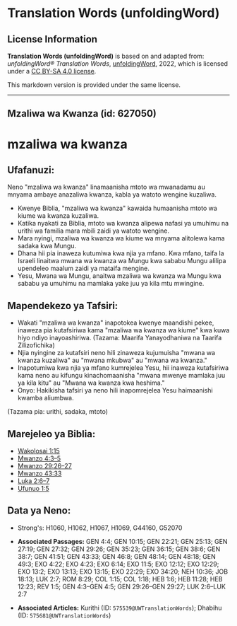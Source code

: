 # Translation Words (unfoldingWord)

## License Information

**Translation Words (unfoldingWord)** is based on and adapted from: _unfoldingWord® Translation Words_, [unfoldingWord](https://unfoldingword.org/utw), 2022, which is licensed under a [CC BY-SA 4.0 license](https://creativecommons.org/licenses/by-sa/4.0/legalcode.en).

This markdown version is provided under the same license.



--------------------------------

## Mzaliwa wa Kwanza (id: 627050)

mzaliwa wa kwanza
=================

Ufafanuzi:
----------

Neno "mzaliwa wa kwanza" linamaanisha mtoto wa mwanadamu au mnyama ambaye anazaliwa kwanza, kabla ya watoto wengine kuzaliwa.

* Kwenye Biblia, "mzaliwa wa kwanza" kawaida humaanisha mtoto wa kiume wa kwanza kuzaliwa.
* Katika nyakati za Biblia, mtoto wa kwanza alipewa nafasi ya umuhimu na urithi wa familia mara mbili zaidi ya watoto wengine.
* Mara nyingi, mzaliwa wa kwanza wa kiume wa mnyama alitolewa kama sadaka kwa Mungu.
* Dhana hii pia inaweza kutumiwa kwa njia ya mfano. Kwa mfano, taifa la Israeli linaitwa mwana wa kwanza wa Mungu kwa sababu Mungu alilipa upendeleo maalum zaidi ya mataifa mengine.
* Yesu, Mwana wa Mungu, anaitwa mzaliwa wa kwanza wa Mungu kwa sababu ya umuhimu na mamlaka yake juu ya kila mtu mwingine.

Mapendekezo ya Tafsiri:
-----------------------

* Wakati "mzaliwa wa kwanza" inapotokea kwenye maandishi pekee, inaweza pia kutafsiriwa kama "mzaliwa wa kwanza wa kiume" kwa kuwa hiyo ndiyo inayoashiriwa. (Tazama: Maarifa Yanayodhaniwa na Taarifa Zilizofichika)
* Njia nyingine za kutafsiri neno hili zinaweza kujumuisha "mwana wa kwanza kuzaliwa" au "mwana mkubwa" au "mwana wa kwanza."
* Inapotumiwa kwa njia ya mfano kumrejelea Yesu, hii inaweza kutafsiriwa kama neno au kifungu kinachomaanisha "mwana mwenye mamlaka juu ya kila kitu" au "Mwana wa kwanza kwa heshima."
* Onyo: Hakikisha tafsiri ya neno hili inapomrejelea Yesu haimaanishi kwamba aliumbwa.

(Tazama pia: urithi, sadaka, mtoto)

Marejeleo ya Biblia:
--------------------

* [Wakolosai 1:15](https://ref.ly/Col1:15)
* [Mwanzo 4:3–5](https://ref.ly/Gen4:3-Gen4:5)
* [Mwanzo 29:26–27](https://ref.ly/Gen29:26-Gen29:27)
* [Mwanzo 43:33](https://ref.ly/Gen43:33)
* [Luka 2:6–7](https://ref.ly/Luke2:6-Luke2:7)
* [Ufunuo 1:5](https://ref.ly/Rev1:5)

Data ya Neno:
-------------

* Strong's: H1060, H1062, H1067, H1069, G44160, G52070

* **Associated Passages:** GEN 4:4; GEN 10:15; GEN 22:21; GEN 25:13; GEN 27:19; GEN 27:32; GEN 29:26; GEN 35:23; GEN 36:15; GEN 38:6; GEN 38:7; GEN 41:51; GEN 43:33; GEN 46:8; GEN 48:14; GEN 48:18; GEN 49:3; EXO 4:22; EXO 4:23; EXO 6:14; EXO 11:5; EXO 12:12; EXO 12:29; EXO 13:2; EXO 13:13; EXO 13:15; EXO 22:29; EXO 34:20; NEH 10:36; JOB 18:13; LUK 2:7; ROM 8:29; COL 1:15; COL 1:18; HEB 1:6; HEB 11:28; HEB 12:23; REV 1:5; GEN 4:3–GEN 4:5; GEN 29:26–GEN 29:27; LUK 2:6–LUK 2:7
* **Associated Articles:** Kurithi (ID: `575539@UWTranslationWords`); Dhabihu (ID: `575681@UWTranslationWords`)

